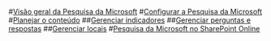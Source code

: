 #[Visão geral da Pesquisa da Microsoft](overview-microsoft-search.md)
#[Configurar a Pesquisa da Microsoft](setup-microsoft-search.md)
#[Planejar o conteúdo](plan-your-content.md)
##[Gerenciar indicadores](manage-bookmarks.md)
##[Gerenciar perguntas e respostas](manage-qas.md)
##[Gerenciar locais](manage-locations.md)
#[Pesquisa da Microsoft no SharePoint Online](get-started-search-in-sharepoint-online.md)